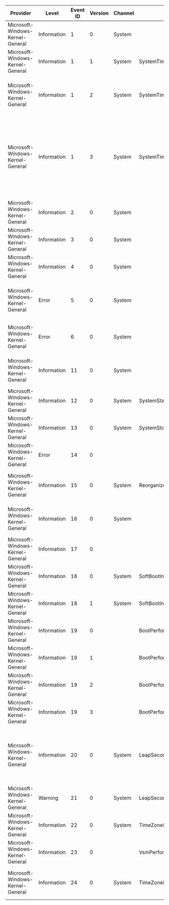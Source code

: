 Provider                          |  Level        |  Event ID  |  Version  |  Channel  |  Task                        |  Opcode  |  Keyword                              |  Message
----------------------------------|---------------|------------|-----------|-----------|------------------------------|----------|---------------------------------------|-------------------------------------------------------------------------------------------------------------------------------------------------------------------------------------------------------------------------------------------------------------------------------------
Microsoft-Windows-Kernel-General  |  Information  |  1         |  0        |  System   |                              |          |  Time                                 |  The system time has changed to {NewTime} from {OldTime}.
Microsoft-Windows-Kernel-General  |  Information  |  1         |  1        |  System   |  SystemTimeChange            |          |  Time                                 |  The system time has changed to {NewTime} from {OldTime}.Change Reason: {Reason}.
Microsoft-Windows-Kernel-General  |  Information  |  1         |  2        |  System   |  SystemTimeChange            |          |  Time                                 |  The system time has changed to {NewTime} from {OldTime}.Change Reason: {Reason}.Process: '{ProcessName}' (PID {ProcessID}).
Microsoft-Windows-Kernel-General  |  Information  |  1         |  3        |  System   |  SystemTimeChange            |          |  Time                                 |  The system time has changed to {NewTime} from {OldTime}.Change Reason: {Reason}.Process: '{ProcessName}' (PID {ProcessID}).RTC time: {CmosTime}Current time zone bias: {TimeZoneBias}RTC time is in UTC: {RealTimeIsUniversal}System time was based on RTC time: {SystemInCmosMode}
Microsoft-Windows-Kernel-General  |  Information  |  2         |  0        |  System   |                              |          |                                       |  License policy-cache corruption detected.
Microsoft-Windows-Kernel-General  |  Information  |  3         |  0        |  System   |                              |          |                                       |  License policy-cache corruption has been fixed.
Microsoft-Windows-Kernel-General  |  Information  |  4         |  0        |  System   |                              |          |                                       |  License policy-cache has expired because it was not updated within expected duration.
Microsoft-Windows-Kernel-General  |  Error        |  5         |  0        |  System   |                              |          |                                       |  {Registry Hive Recovered} Registry hive (file): '{ExtraString}' was corrupted and it has been recovered. Some data might have been lost.
Microsoft-Windows-Kernel-General  |  Error        |  6         |  0        |  System   |                              |          |                                       |  An I/O operation initiated by the Registry failed unrecoverably.The Registry could not flush hive (file): '{ExtraString}'.
Microsoft-Windows-Kernel-General  |  Information  |  11        |  0        |  System   |                              |          |                                       |  TxR init phase for hive {ExtraString} (TM: {TmId}, RM: {RmId}) finished with result={Status} (Internal code={InternalCode}).
Microsoft-Windows-Kernel-General  |  Information  |  12        |  0        |  System   |  SystemStart                 |          |  BootPerformance                      |  The operating system started at system time {StartTime}.
Microsoft-Windows-Kernel-General  |  Information  |  13        |  0        |  System   |  SystemStop                  |          |  BootPerformance                      |  The operating system is shutting down at system time {StopTime}.
Microsoft-Windows-Kernel-General  |  Error        |  14        |  0        |           |                              |          |  KERNEL_GENERAL_SECURITY_ACCESSCHECK  |
Microsoft-Windows-Kernel-General  |  Information  |  15        |  0        |  System   |  ReorganizeHive              |          |                                       |  Hive {HiveName} was reorganized with a starting size of {OriginalSize} bytes and an ending size of {NewSize} bytes.
Microsoft-Windows-Kernel-General  |  Information  |  16        |  0        |  System   |                              |          |                                       |  The access history in hive {HiveName} was cleared updating {KeysUpdated} keys and creating {DirtyPages} modified pages.
Microsoft-Windows-Kernel-General  |  Information  |  17        |  0        |           |                              |          |  KERNEL_GENERAL_TOKEN_SID_MANAGEMENT  |
Microsoft-Windows-Kernel-General  |  Information  |  18        |  0        |  System   |  SoftBootInfo                |          |  BootPerformance                      |  The operating system is starting after soft restart.
Microsoft-Windows-Kernel-General  |  Information  |  18        |  1        |  System   |  SoftBootInfo                |          |  BootPerformance                      |  The operating system is starting after soft restart. BugcheckRecovery: {BugcheckRecovery}
Microsoft-Windows-Kernel-General  |  Information  |  19        |  0        |           |  BootPerformanceData         |          |  BootPerformance                      |
Microsoft-Windows-Kernel-General  |  Information  |  19        |  1        |           |  BootPerformanceData         |          |  BootPerformance                      |
Microsoft-Windows-Kernel-General  |  Information  |  19        |  2        |           |  BootPerformanceData         |          |  BootPerformance                      |
Microsoft-Windows-Kernel-General  |  Information  |  19        |  3        |           |  BootPerformanceData         |          |  BootPerformance                      |
Microsoft-Windows-Kernel-General  |  Information  |  20        |  0        |  System   |  LeapSecondDataUpdate        |          |  Time                                 |  The leap second configuration has been updated.Reason: {UpdateReason}Leap seconds enabled: {EnabledNew}New leap second count: {CountNew}Old leap second count: {CountOld}
Microsoft-Windows-Kernel-General  |  Warning      |  21        |  0        |  System   |  LeapSecondDataParseFailure  |          |  Time                                 |  Failed to update leap second data from the registry. Reason: {FailureResult}
Microsoft-Windows-Kernel-General  |  Information  |  22        |  0        |  System   |  TimeZoneBiasChange          |          |  Time                                 |  The time zone bias has changed to {NewBias} from {OldBias}.
Microsoft-Windows-Kernel-General  |  Information  |  23        |  0        |           |  VsmPerformanceData          |          |  BootPerformance                      |
Microsoft-Windows-Kernel-General  |  Information  |  24        |  0        |  System   |  TimeZoneInformationRefresh  |          |  Time                                 |  The time zone information was refreshed with exit reason {ExitReason}. Current time zone bias is {CurrentBias}.
